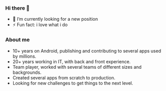### Hi there 👋

- 🔭 I’m currently looking for a new position
- ⚡ Fun fact: i love what i do

### About me
- 10+ years on Android, publishing and contributing to several apps used by millions. 
- 20+ years working in IT, with back and front experience.
- Team player, worked with several teams of different sizes and backgrounds.
- Created several apps from scratch to production.
- Looking for new challenges to get things to the next level. 

